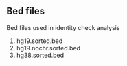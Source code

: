 ## Bed files

Bed files used in identity check analysis

1. hg19.sorted.bed
2. hg19.nochr.sorted.bed
3. hg38.sorted.bed
